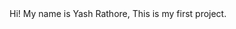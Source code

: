 <!DOCTYPE html>
<html lang="en">
<head>
    <meta charset="UTF-8">
    <meta http-equiv="X-UA-Compatible" content="IE=edge">
    <meta name="viewport" content="width=device-width, initial-scale=1.0">
    <title>Personal Portfolio</title>
</head>
<body>
    Hi! My name is Yash Rathore, This is my first project.
</body>
</html>